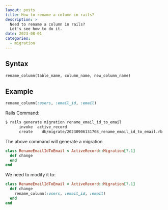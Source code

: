```yaml
---
layout: posts
title: How to rename a column in rails?
description: >
  Need to rename a column in rails?
  Let's see how to do it.
date: 2023-08-01
categories:
  - migration
---
```


## Syntax

```ruby
rename_column(table_name, column_name, new_column_name)
```

## Example

```ruby
rename_column(:users, :email_id, :email)
```

Rails Command:

```bash
$ rails generate migration rename_email_id_to_email
      invoke  active_record
      create    db/migrate/20230906131708_rename_email_id_to_email.rb
```

The above command will generate a migration

```ruby
class RenameEmailIdToEmail < ActiveRecord::Migration[7.1]
  def change
  end
end
```

We need to modify it to:

```ruby
class RenameEmailIdToEmail < ActiveRecord::Migration[7.1]
  def change
    rename_column(:users, :email_id, :email)
  end
end
```
